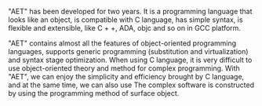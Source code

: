 "AET" has been developed for two years. It is a programming language that looks like an object, 
is compatible with C language, has simple syntax, is flexible and extensible, 
like C + +, ADA, objc and so on in GCC platform.

"AET" contains almost all the features of object-oriented programming languages, 
supports generic programming (substitution and virtualization) and syntax stage optimization. 
When using C language, it is very difficult to use object-oriented theory and method for complex programming. With "AET", 
we can enjoy the simplicity and efficiency brought by C language, and at the same time, we can also use
The complex software is constructed by using the programming method of surface object.